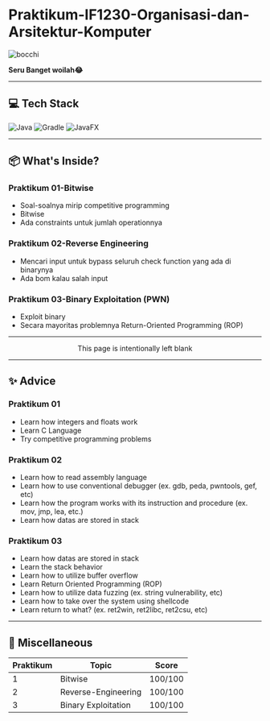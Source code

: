 # Praktikum-IF1230-Organisasi-dan-Arsitektur-Komputer

![bocchi](https://i.pinimg.com/originals/1c/ec/60/1cec60b076ed3e42a0a253548370a353.gif)


**Seru Banget woilah😂**

---
## 💻 Tech Stack
![Java](https://img.shields.io/badge/java-%23ED8B00.svg?style=for-the-badge&logo=openjdk&logoColor=white) ![Gradle](https://img.shields.io/badge/Gradle-02303A.svg?style=for-the-badge&logo=Gradle&logoColor=white) ![JavaFX](https://img.shields.io/badge/JavaFX-%23007396.svg?style=for-the-badge&logo=java&logoColor=white)

---

## 📦 What's Inside?

### Praktikum 01-Bitwise
- Soal-soalnya mirip competitive programming
- Bitwise
- Ada constraints untuk jumlah operationnya

### Praktikum 02-Reverse Engineering
- Mencari input untuk bypass seluruh check function yang ada di binarynya
- Ada bom kalau salah input

### Praktikum 03-Binary Exploitation (PWN)
- Exploit binary
- Secara mayoritas problemnya Return-Oriented Programming (ROP)

---

<div align="center">
This page is intentionally left blank
</div>

---

## ✨ Advice

### Praktikum 01
- Learn how integers and floats work
- Learn C Language
- Try competitive programming problems

### Praktikum 02
- Learn how to read assembly language
- Learn how to use conventional debugger (ex. gdb, peda, pwntools, gef, etc)
- Learn how the program works with its instruction and procedure (ex. mov, jmp, lea, etc.)
- Learn how datas are stored in stack

### Praktikum 03
- Learn how datas are stored in stack
- Learn the stack behavior
- Learn how to utilize buffer overflow
- Learn Return Oriented Programming (ROP)
- Learn how to utilize data fuzzing (ex. string vulnerability, etc)
- Learn how to take over the system using shellcode
- Learn return to what? (ex. ret2win, ret2libc, ret2csu, etc)
  
---

## 📃 Miscellaneous

| Praktikum    | Topic                                         | Score  |
|--------------|-----------------------------------------------|--------|
| 1            | Bitwise                                       | 100/100|
| 2            | Reverse-Engineering                           | 100/100|
| 3            | Binary Exploitation                           | 100/100|
